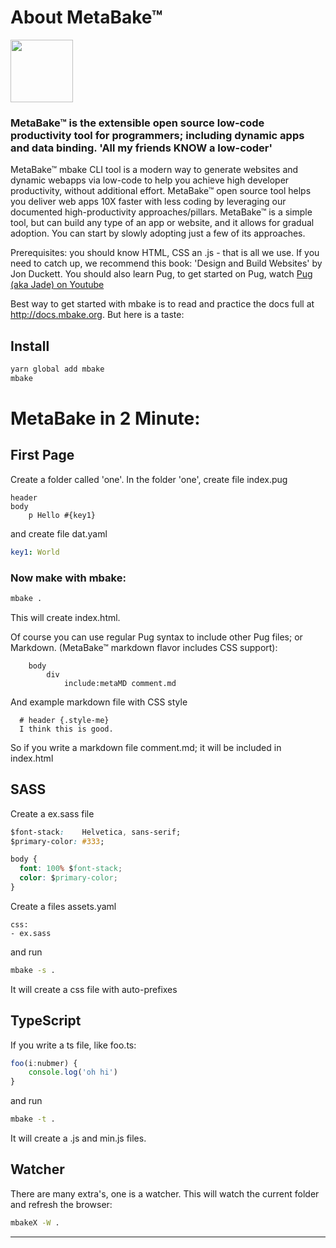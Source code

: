 
# About MetaBake&trade;

<img src="https://metabake.github.io/MetaBake-Docs/logo.jpg" width="100">

### MetaBake&trade; is the extensible open source low-code productivity tool for programmers; including dynamic apps and data binding. 'All my friends KNOW a low-coder'

MetaBake&trade; mbake CLI tool is a modern way to generate websites and dynamic webapps via low-code to help you achieve high developer productivity, without additional effort. MetaBake&trade; open source tool helps you deliver web apps 10X faster with less coding by leveraging our documented high-productivity approaches/pillars. MetaBake&trade; is a simple tool, but can build any type of an app or website, and it allows for gradual adoption. You can start by slowly adopting just a few of its approaches. 

Prerequisites: you should know HTML, CSS an .js - that is all we use. If you need to catch up, we recommend this book: 'Design and Build Websites' by Jon Duckett. You should also learn Pug, to get started on Pug, watch [Pug (aka Jade) on Youtube](http://youtube.com/watch?v=wzAWI9h3q18)

Best way to get started with mbake is to read and practice the docs full at http://docs.mbake.org. But here is a taste:


## Install

```sh
yarn global add mbake
mbake
```

# MetaBake in 2 Minute:

## First Page

Create a folder called 'one'.
In the folder 'one', create file index.pug
```pug
header
body
    p Hello #{key1}
```
and create file dat.yaml
```yaml
key1: World
```

### Now make with mbake:

```sh
mbake .
```

This will create index.html. 

Of course you can use regular Pug syntax to include other Pug files; or Markdown. (MetaBake&trade; markdown flavor includes CSS support):
```pug
    body
        div
            include:metaMD comment.md
```

And example markdown file with CSS style
```
  # header {.style-me}
  I think this is good.
```

So if you write a markdown file comment.md; it will be included in index.html


## SASS

Create a ex.sass file 
```css
$font-stack:    Helvetica, sans-serif;
$primary-color: #333;

body {
  font: 100% $font-stack;
  color: $primary-color;
}
```

Create a files assets.yaml 
```
css:
- ex.sass
```

and run
```sh
mbake -s .
```
It will create a css file with auto-prefixes


## TypeScript

If you write a ts file, like foo.ts:
```ts
foo(i:nubmer) {
    console.log('oh hi')
}
```
and run
```sh
mbake -t .
```
It will create a .js and min.js files.


## Watcher

There are many extra's, one is a watcher. This will watch the current folder and refresh the browser:

```sh
mbakeX -W .
```

----

